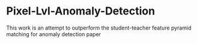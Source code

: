 # Pixel-Lvl-Anomaly-Detection
This work is an attempt to outperform the student-teacher feature pyramid matching for anomaly detection paper
